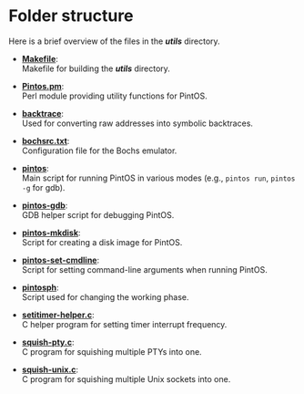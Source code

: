 # Folder structure
Here is a brief overview of the files in the ***utils*** directory.

- [**Makefile**](Makefile):<br>
Makefile for building the ***utils*** directory.

- [**Pintos.pm**](Pintos.pm):<br>
Perl module providing utility functions for PintOS.

- [**backtrace**](backtrace):<br>
Used for converting raw addresses into symbolic backtraces.

- [**bochsrc.txt**](bochsrc.txt):<br>
Configuration file for the Bochs emulator.

- [**pintos**](pintos):<br>
Main script for running PintOS in various modes (e.g., `pintos run`, `pintos -g` for gdb).

- [**pintos-gdb**](pintos-gdb):<br>
GDB helper script for debugging PintOS.

- [**pintos-mkdisk**](pintos-mkdisk):<br>
Script for creating a disk image for PintOS.

- [**pintos-set-cmdline**](pintos-set-cmdline):<br>
Script for setting command-line arguments when running PintOS.

- [**pintosph**](pintosph):<br>
Script used for changing the working phase.

- [**setitimer-helper.c**](setitimer-helper.c):<br>
C helper program for setting timer interrupt frequency.

- [**squish-pty.c**](squish-pty.c):<br>
C program for squishing multiple PTYs into one.

- [**squish-unix.c**](squish-unix.c):<br>
C program for squishing multiple Unix sockets into one.
